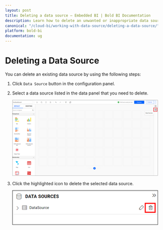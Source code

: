 ```yaml
---
layout: post
title: Deleting a data source – Embedded BI | Bold BI Documentation
description: Learn how to delete an unwanted or inappropriate data source associated with a dashboard in Bold BI Embedded.
canonical: "/cloud-bi/working-with-data-source/deleting-a-data-source/"
platform: bold-bi
documentation: ug
---
```


# Deleting a Data Source

You can delete an existing data source by using the following steps:

1. Click `Data Source` button in the configuration panel.

2. Select a data source listed in the data panel that you need to delete.

   ![Data button](/static/assets/embedded/working-with-datasource/images/databutton.png)

3. Click the highlighted icon to delete the selected data source.

   ![Delete data icon](/static/assets/embedded/working-with-datasource/images/deletedataicon.png)

